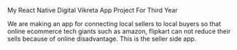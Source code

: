 My React Native Digital Vikreta App Project For Third Year

We are making an app for connecting local sellers to local buyers so that online ecommerce tech giants such as amazon, flipkart can not reduce their sells because of online disadvantage. This is the seller side app.
